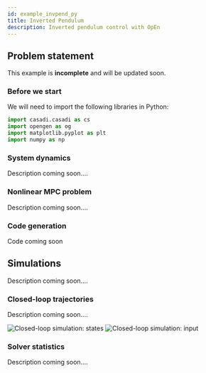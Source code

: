 ```yaml
---
id: example_invpend_py
title: Inverted Pendulum
description: Inverted pendulum control with OpEn
---
```



<script type="text/x-mathjax-config">MathJax.Hub.Config({tex2jax: {inlineMath: [['$','$'], ['\\(','\\)']]}});</script>
<script type="text/javascript" async src="https://cdnjs.cloudflare.com/ajax/libs/mathjax/2.7.1/MathJax.js?config=TeX-AMS-MML_HTMLorMML"></script>

## Problem statement

This example is **incomplete** and will be updated soon.

### Before we start

We will need to import the following libraries in Python:

```python
import casadi.casadi as cs
import opengen as og
import matplotlib.pyplot as plt
import numpy as np
```

### System dynamics

Description coming soon....



### Nonlinear MPC problem

Description coming soon....

### Code generation
Code coming soon

## Simulations

Description coming soon....

### Closed-loop trajectories

Description coming soon....

<img src="/optimization-engine/img/invpend_1.png" alt="Closed-loop simulation: states">
<img src="/optimization-engine/img/invpend_2.png" alt="Closed-loop simulation: input">


### Solver statistics

Description coming soon....
